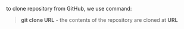 to clone repository from GitHub, we use command:
> **git clone URL** - the contents of the repository are cloned at **URL**
